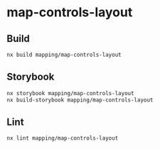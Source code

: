 # map-controls-layout
 
 ## Build
 
 ```sh
 nx build mapping/map-controls-layout
 ```
 
 ## Storybook
 
 ```sh
 nx storybook mapping/map-controls-layout
 nx build-storybook mapping/map-controls-layout
 ```
 
 ## Lint
 
 ```sh
 nx lint mapping/map-controls-layout
 ```
